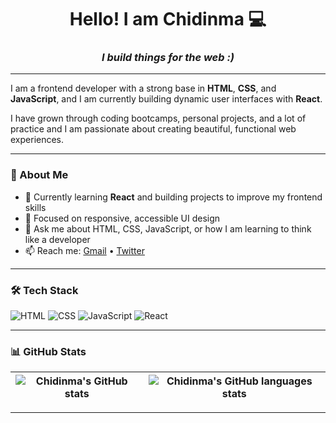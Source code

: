<h1 align="center">Hello! I am Chidinma 💻</h1>
<h3 align="center"><em>I build things for the web :)</em></h3>

---

I am a frontend developer with a strong base in **HTML**, **CSS**, and **JavaScript**, and I am currently building dynamic user interfaces with **React**.

I have grown through coding bootcamps, personal projects, and a lot of practice and I am passionate about creating beautiful, functional web experiences.

---

### 🔎 About Me

- 🌱 Currently learning **React** and building projects to improve my frontend skills  
- 🎯 Focused on responsive, accessible UI design  
- 💬 Ask me about HTML, CSS, JavaScript, or how I am learning to think like a developer  
- 📫 Reach me: [Gmail](oparahchidinma96@gmail.com) • [Twitter](https://x.com/nma_oparah?s=21)


---

### 🛠️ Tech Stack

![HTML](https://img.shields.io/badge/HTML5-E34F26?style=flat&logo=html5&logoColor=white)
![CSS](https://img.shields.io/badge/CSS3-1572B6?style=flat&logo=css3&logoColor=white)
![JavaScript](https://img.shields.io/badge/JavaScript-F7DF1E?style=flat&logo=javascript&logoColor=black)
![React](https://img.shields.io/badge/React-20232A?style=flat&logo=react&logoColor=61DAFB)

---

### 📊 GitHub Stats

| <img align="center" src="https://github-readme-stats.vercel.app/api?username=Nma01&show_icons=true&include_all_commits=true&hide_border=true&theme=github_dark" alt="Chidinma's GitHub stats" /> | <img align="center" src="https://github-readme-stats.vercel.app/api/top-langs/?username=Nma01&langs_count=8&layout=compact&hide_border=true&theme=github_dark" alt="Chidinma's GitHub languages stats" /> |
| ------------- | ------------- |

---








<!--
**Nma01/Nma01** is a ✨ _special_ ✨ repository because its `README.md` (this file) appears on your GitHub profile.

Here are some ideas to get you started:

- 🔭 I’m currently working on ...
- 🌱 I’m currently learning ...
- 👯 I’m looking to collaborate on ...
- 🤔 I’m looking for help with ...
- 💬 Ask me about ...
- 📫 How to reach me: ...
- 😄 Pronouns: ...
- ⚡ Fun fact: ...
-->
